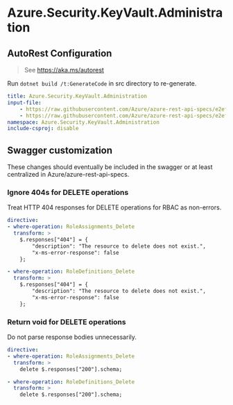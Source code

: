 # Azure.Security.KeyVault.Administration

## AutoRest Configuration

> See https://aka.ms/autorest

Run `dotnet build /t:GenerateCode` in src directory to re-generate.

``` yaml
title: Azure.Security.KeyVault.Administration
input-file:
    - https://raw.githubusercontent.com/Azure/azure-rest-api-specs/e2ef44b87405b412403ccb005bfb3975411adf60/specification/keyvault/data-plane/Microsoft.KeyVault/stable/7.3/rbac.json
    - https://raw.githubusercontent.com/Azure/azure-rest-api-specs/e2ef44b87405b412403ccb005bfb3975411adf60/specification/keyvault/data-plane/Microsoft.KeyVault/stable/7.3/backuprestore.json
namespace: Azure.Security.KeyVault.Administration
include-csproj: disable
```

## Swagger customization

These changes should eventually be included in the swagger or at least centralized in Azure/azure-rest-api-specs.

### Ignore 404s for DELETE operations

Treat HTTP 404 responses for DELETE operations for RBAC as non-errors.

``` yaml
directive:
- where-operation: RoleAssignments_Delete
  transform: >
    $.responses["404"] = {
        "description": "The resource to delete does not exist.",
        "x-ms-error-response": false
    };

- where-operation: RoleDefinitions_Delete
  transform: >
    $.responses["404"] = {
        "description": "The resource to delete does not exist.",
        "x-ms-error-response": false
    };
```

### Return void for DELETE operations

Do not parse response bodies unnecessarily.

``` yaml
directive:
- where-operation: RoleAssignments_Delete
  transform: >
    delete $.responses["200"].schema;

- where-operation: RoleDefinitions_Delete
  transform: >
    delete $.responses["200"].schema;
```
